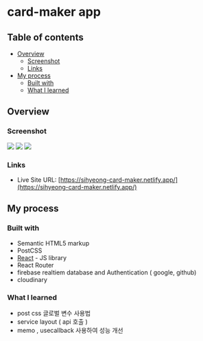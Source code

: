 # card-maker app 

## Table of contents

- [Overview](#overview)
  - [Screenshot](#screenshot)
  - [Links](#links)
- [My process](#my-process)
  - [Built with](#built-with)
  - [What I learned](#what-i-learned)

## Overview

### Screenshot

<img src="https://user-images.githubusercontent.com/59095793/179405381-26c92bc2-50fa-41eb-aae4-c58d828dc125.png" >
<img src="https://user-images.githubusercontent.com/59095793/179405386-4c5cc6a9-e1c9-485e-9e6d-97af8872343a.png">
<img src="https://user-images.githubusercontent.com/59095793/179405387-78c2c647-3eb9-4dab-bb94-3a7bfe415cb6.png" >




### Links

- Live Site URL: [https://sihyeong-card-maker.netlify.app/](https://sihyeong-card-maker.netlify.app/)

## My process

### Built with

- Semantic HTML5 markup
- PostCSS
- [React](https://reactjs.org/) - JS library
- React Router
- firebase realtiem database and Authentication ( google, github)
- cloudinary


### What I learned

- post css 글로벌 변수 사용법 
- service layout ( api 호출 )
- memo , usecallback 사용하여 성능 개선 



